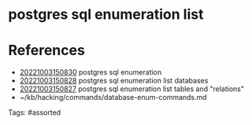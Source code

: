 # postgres sql enumeration list

# References
- [20221003150830](/zet/20221003150830/) postgres sql enumeration
- [20221003150828](/zet/20221003150828/) postgres sql enumeration list databases
- [20221003150827](/zet/20221003150827/) postgres sql enumeration list tables and "relations"
- ~/kb/hacking/commands/database-enum-commands.md

Tags:
    #assorted

